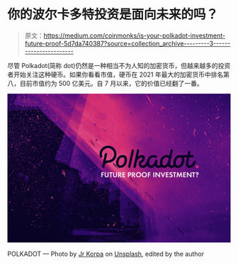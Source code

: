 # 你的波尔卡多特投资是面向未来的吗？

> 原文：<https://medium.com/coinmonks/is-your-polkadot-investment-future-proof-5d7da740387?source=collection_archive---------3----------------------->

尽管 Polkadot(简称 dot)仍然是一种相当不为人知的加密货币，但越来越多的投资者开始关注这种硬币。如果你看看市值，硬币在 2021 年最大的加密货币中排名第八，目前市值约为 500 亿美元。自 7 月以来，它的价值已经翻了一番。

![](img/3718996694c95b60057694189b49fc2b.png)

POLKADOT — Photo by [Jr Korpa](https://unsplash.com/@jrkorpa?utm_source=unsplash&utm_medium=referral&utm_content=creditCopyText) on [Unsplash](https://unsplash.com/s/photos/violet?utm_source=unsplash&utm_medium=referral&utm_content=creditCopyText), edited by the author